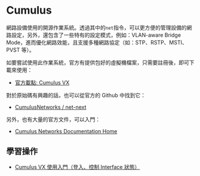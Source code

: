 # Cumulus

網路設備使用的開源作業系統。透過其中的`net`指令，可以更方便的管理設備的網路設定，另外，還包含了一些特有的設定模式，例如：VLAN-aware Bridge Mode，進而優化網路效能，且支援多種網路協定（如：STP、RSTP、MSTI、PVST 等）。

如要嘗試使用此作業系統，官方有提供包好的虛擬機檔案，只需要註冊後，即可下載來使用：

* [官方載點: Cumulus VX](https://cumulusnetworks.com/products/cumulus-vx/) 

對於原始碼有興趣的話，也可以從官方的 Github 中找到它：

* [CumulusNetworks / net-next](https://github.com/CumulusNetworks/net-next)

另外，也有大量的官方文件，可以入門：

* [Cumulus Networks Documentation Home](https://docs.cumulusnetworks.com/dashboard.action)


## 學習操作

* [Cumulus VX 使用入門（登入、控制 Interface 狀態）](https://github.com/OSE-Lab/Learning-SDN/tree/master/Switch/Cumulus/Walkthrough)

